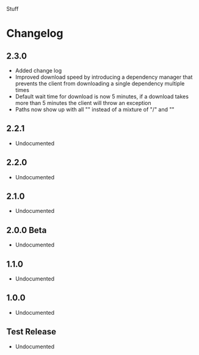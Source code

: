 Stuff

# Changelog

## 2.3.0
- Added change log
- Improved download speed by introducing a dependency manager that prevents the client from downloading a single dependency multiple times
- Default wait time for download is now 5 minutes, if a download takes more than 5 minutes the client will throw an exception
- Paths now show up with all "\" instead of a mixture of "/" and "\"

## 2.2.1
- Undocumented

## 2.2.0
- Undocumented

## 2.1.0
- Undocumented

## 2.0.0 Beta
- Undocumented

## 1.1.0
- Undocumented

## 1.0.0
- Undocumented

## Test Release
- Undocumented